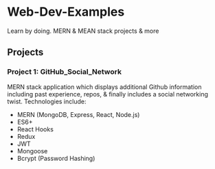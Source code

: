 # Web-Dev-Examples
Learn by doing. MERN &amp; MEAN stack projects &amp; more

## Projects

### Project 1: GitHub_Social_Network
MERN stack application which displays additional Github information including
past experience, repos, & finally includes a social networking twist. Technologies include:
- MERN (MongoDB, Express, React, Node.js)
- ES6+
- React Hooks
- Redux
- JWT
- Mongoose
- Bcrypt (Password Hashing)
